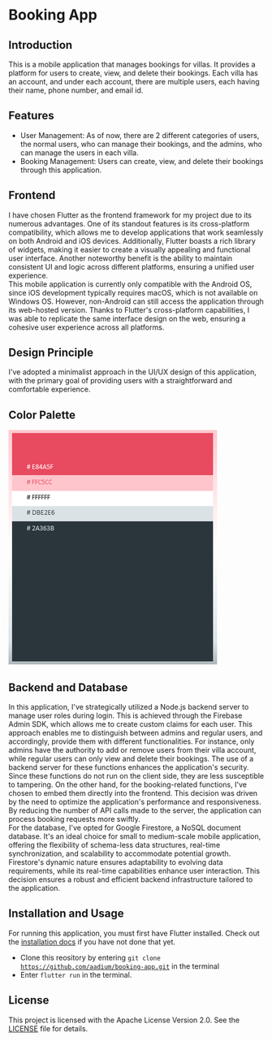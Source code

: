 # Booking App

## Introduction

This is a mobile application that manages bookings for villas. It provides a platform for users to create, view, and delete their bookings. Each villa has an account, and under each account, there are multiple users, each having their name, phone number, and email id. 

## Features

- User Management: As of now, there are 2 different categories of users, the normal users, who can manage their bookings, and the admins, who can manage the users in each villa.
- Booking Management: Users can create, view, and delete their bookings through this application.

## Frontend

I have chosen Flutter as the frontend framework for my project due to its numerous advantages. One of its standout features is its cross-platform compatibility, which allows me to develop applications that work seamlessly on both Android and iOS devices. Additionally, Flutter boasts a rich library of widgets, making it easier to create a visually appealing and functional user interface. Another noteworthy benefit is the ability to maintain consistent UI and logic across different platforms, ensuring a unified user experience.<br>
This mobile application is currently only compatible with the Android OS, since iOS development typically requires macOS, which is not available on Windows OS. However, non-Android can still access the application through its web-hosted version. Thanks to Flutter's cross-platform capabilities, I was able to replicate the same interface design on the web, ensuring a cohesive user experience across all platforms.

## Design Principle

I've adopted a minimalist approach in the UI/UX design of this application, with the primary goal of providing users with a straightforward and comfortable experience. 

## Color Palette

![Color Palette](assets/color_palette_cropped.png)

## Backend and Database

In this application, I've strategically utilized a Node.js backend server to manage user roles during login. This is achieved through the Firebase Admin SDK, which allows me to create custom claims for each user. This approach enables me to distinguish between admins and regular users, and accordingly, provide them with different functionalities. For instance, only admins have the authority to add or remove users from their villa account, while regular users can only view and delete their bookings. The use of a backend server for these functions enhances the application's security. Since these functions do not run on the client side, they are less susceptible to tampering. On the other hand, for the booking-related functions, I've chosen to embed them directly into the frontend. This decision was driven by the need to optimize the application's performance and responsiveness. By reducing the number of API calls made to the server, the application can process booking requests more swiftly.<br>
For the database, I've opted for Google Firestore, a NoSQL document database. It's an ideal choice for small to medium-scale mobile application, offering the flexibility of schema-less data structures, real-time synchronization, and scalability to accommodate potential growth. Firestore's dynamic nature ensures adaptability to evolving data requirements, while its real-time capabilities enhance user interaction. This decision ensures a robust and efficient backend infrastructure tailored to the application.

## Installation and Usage

For running this application, you must first have Flutter installed. Check out the <a href='https://docs.flutter.dev/get-started/install'>installation docs</a> if you have not done that yet.

- Clone this reository by entering <code>git clone https://github.com/aadium/booking-app.git</code> in the terminal
- Enter <code>flutter run</code> in the terminal.

## License

This project is licensed with the Apache License
Version 2.0. See the [LICENSE](LICENSE) file for details.